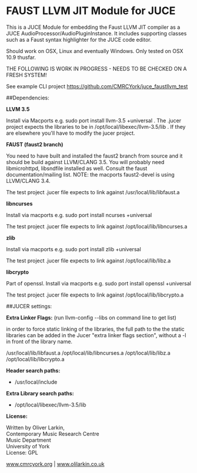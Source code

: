 # FAUST LLVM JIT Module for JUCE

This is a JUCE Module for embedding the Faust LLVM JIT compiler as a JUCE AudioProcessor/AudioPluginInstance. It includes supporting classes such as a Faust syntax highlighter for the JUCE code editor.

Should work on OSX, Linux and eventually Windows. Only tested on OSX 10.9 thusfar.

THE FOLLOWING IS WORK IN PROGRESS - NEEDS TO BE CHECKED ON A FRESH SYSTEM!

See example CLI project https://github.com/CMRCYork/juce_faustllvm_test

##Dependencies:

**LLVM 3.5**

Install via Macports e.g. sudo port install llvm-3.5 +universal . The .jucer project expects the libraries to be in /opt/local/libexec/llvm-3.5/lib . If they are elsewhere you'll have to modify the jucer project.

**FAUST (faust2 branch)**

You need to have built and installed the faust2 branch from source and it should be build against LLVM/CLANG 3.5. You will probably need libmicrohttpd, libsndfile installed as well. Consult the faust documentation/mailing list. NOTE: the macports faust2-devel is using LLVM/CLANG 3.4. 

The test project .jucer file expects to link against /usr/local/lib/libfaust.a

**libncurses**

Install via macports e.g. sudo port install ncurses +universal

The test project .jucer file expects to link against /opt/local/lib/libncurses.a

**zlib**

Install via macports  e.g. sudo port install zlib +universal

The test project .jucer file expects to link against /opt/local/lib/libz.a

**libcrypto**

Part of openssl. Install via macports e.g.  sudo port install openssl +universal

The test project .jucer file expects to link against /opt/local/lib/libcrypto.a

##JUCER settings:

**Extra Linker Flags:**
(run llvm-config --libs on command line to get list)

in order to force static linking of the libraries, the full path to the the static libraries can be added in the Jucer "extra linker flags section", without a -l in front of the library name.

/usr/local/lib/libfaust.a
/opt/local/lib/libncurses.a
/opt/local/lib/libz.a
/opt/local/lib/libcrypto.a

**Header search paths:**

* /usr/local/include

**Extra Library search paths:**

* /opt/local/libexec/llvm-3.5/lib

**License:**

  Written by Oliver Larkin,  
  Contemporary Music Research Centre  
  Music Department  
  University of York  
  License: GPL
  
  www.cmrcyork.org | www.olilarkin.co.uk